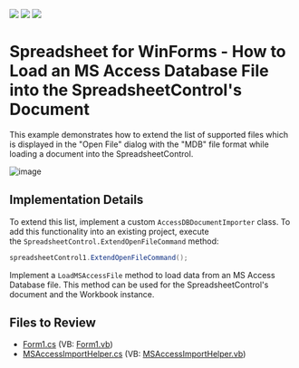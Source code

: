 <!-- default badges list -->
![](https://img.shields.io/endpoint?url=https://codecentral.devexpress.com/api/v1/VersionRange/128613778/15.2.9%2B)
[![](https://img.shields.io/badge/Open_in_DevExpress_Support_Center-FF7200?style=flat-square&logo=DevExpress&logoColor=white)](https://supportcenter.devexpress.com/ticket/details/T304456)
[![](https://img.shields.io/badge/📖_How_to_use_DevExpress_Examples-e9f6fc?style=flat-square)](https://docs.devexpress.com/GeneralInformation/403183)
<!-- default badges end -->

# Spreadsheet for WinForms - How to Load an MS Access Database File into the SpreadsheetControl's Document

This example demonstrates how to extend the list of supported files which is displayed in the "Open File" dialog with the "MDB" file format while loading a document into the SpreadsheetControl.

![image](./media/905af7e1-7bf3-11e5-80bf-00155d62480c.png)

## Implementation Details

To extend this list, implement a custom `AccessDBDocumentImporter` class. To add this functionality into an existing project, execute the `SpreadsheetControl.ExtendOpenFileCommand` method:

```cs
spreadsheetControl1.ExtendOpenFileCommand();
```

Implement a `LoadMSAccessFile` method to load data from an MS Access Database file. This method can be used for the SpreadsheetControl's document and the Workbook instance.

## Files to Review

* [Form1.cs](./CS/WindowsFormsApplication1/Form1.cs) (VB: [Form1.vb](./VB/WindowsFormsApplication1/Form1.vb))
* [MSAccessImportHelper.cs](./CS/WindowsFormsApplication1/MSAccessImportHelper.cs) (VB: [MSAccessImportHelper.vb](./VB/WindowsFormsApplication1/MSAccessImportHelper.vb))
